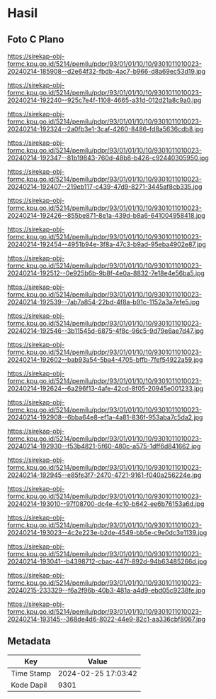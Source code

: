 # Hasil

## Foto C Plano

https://sirekap-obj-formc.kpu.go.id/5214/pemilu/pdpr/93/01/01/10/10/9301011010023-20240214-185908--d2e64f32-fbdb-4ac7-b966-d8a69ec53d19.jpg

https://sirekap-obj-formc.kpu.go.id/5214/pemilu/pdpr/93/01/01/10/10/9301011010023-20240214-192240--925c7e4f-1108-4665-a31d-012d21a8c9a0.jpg

https://sirekap-obj-formc.kpu.go.id/5214/pemilu/pdpr/93/01/01/10/10/9301011010023-20240214-192324--2a0fb3e1-3caf-4260-8486-fd8a5636cdb8.jpg

https://sirekap-obj-formc.kpu.go.id/5214/pemilu/pdpr/93/01/01/10/10/9301011010023-20240214-192347--81b19843-760d-48b8-b426-c92440305950.jpg

https://sirekap-obj-formc.kpu.go.id/5214/pemilu/pdpr/93/01/01/10/10/9301011010023-20240214-192407--219eb117-c439-47d9-8271-3445af8cb335.jpg

https://sirekap-obj-formc.kpu.go.id/5214/pemilu/pdpr/93/01/01/10/10/9301011010023-20240214-192426--855be871-8e1a-439d-b8a6-641004958418.jpg

https://sirekap-obj-formc.kpu.go.id/5214/pemilu/pdpr/93/01/01/10/10/9301011010023-20240214-192454--4951b94e-3f8a-47c3-b9ad-95eba4902e87.jpg

https://sirekap-obj-formc.kpu.go.id/5214/pemilu/pdpr/93/01/01/10/10/9301011010023-20240214-192512--0e925b6b-9b8f-4e0a-8832-7e18e4e56ba5.jpg

https://sirekap-obj-formc.kpu.go.id/5214/pemilu/pdpr/93/01/01/10/10/9301011010023-20240214-192539--7ab7a854-22bd-4f8a-b91c-1152a3a7efe5.jpg

https://sirekap-obj-formc.kpu.go.id/5214/pemilu/pdpr/93/01/01/10/10/9301011010023-20240214-192546--3b11545d-6875-4f8c-96c5-9d79e6ae7d47.jpg

https://sirekap-obj-formc.kpu.go.id/5214/pemilu/pdpr/93/01/01/10/10/9301011010023-20240214-192602--bab93a54-5ba4-4705-bffb-7fef54922a59.jpg

https://sirekap-obj-formc.kpu.go.id/5214/pemilu/pdpr/93/01/01/10/10/9301011010023-20240214-192624--6a296f13-4afe-42cd-8f05-20945e001233.jpg

https://sirekap-obj-formc.kpu.go.id/5214/pemilu/pdpr/93/01/01/10/10/9301011010023-20240214-192908--6bba64e8-ef1a-4a81-836f-953aba7c5da2.jpg

https://sirekap-obj-formc.kpu.go.id/5214/pemilu/pdpr/93/01/01/10/10/9301011010023-20240214-192930--f53b4821-5f60-480c-a575-1dff6d841662.jpg

https://sirekap-obj-formc.kpu.go.id/5214/pemilu/pdpr/93/01/01/10/10/9301011010023-20240214-192945--e85fe3f7-2470-4721-9161-f040a256224e.jpg

https://sirekap-obj-formc.kpu.go.id/5214/pemilu/pdpr/93/01/01/10/10/9301011010023-20240214-193010--97f08700-dc4e-4c10-b642-ee6b76153a6d.jpg

https://sirekap-obj-formc.kpu.go.id/5214/pemilu/pdpr/93/01/01/10/10/9301011010023-20240214-193023--4c2e223e-b2de-4549-bb5e-c9e0dc3e1139.jpg

https://sirekap-obj-formc.kpu.go.id/5214/pemilu/pdpr/93/01/01/10/10/9301011010023-20240214-193041--b4398712-cbac-447f-892d-94b63485266d.jpg

https://sirekap-obj-formc.kpu.go.id/5214/pemilu/pdpr/93/01/01/10/10/9301011010023-20240215-233329--f6a2f96b-40b3-481a-a4d9-ebd05c9238fe.jpg

https://sirekap-obj-formc.kpu.go.id/5214/pemilu/pdpr/93/01/01/10/10/9301011010023-20240214-193145--368de4d6-8022-44e9-82c1-aa336cbf8067.jpg


## Metadata

| Key        | Value               |
| ---------- | ------------------- |
| Time Stamp | 2024-02-25 17:03:42 |
| Kode Dapil | 9301                |



